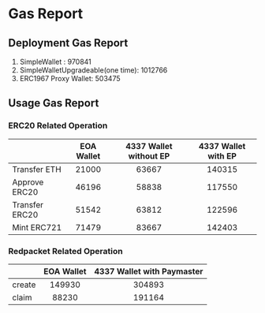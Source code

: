 # Gas Report

## Deployment Gas Report

1. SimpleWallet : 970841
2. SimpleWalletUpgradeable(one time): 1012766
3. ERC1967 Proxy Wallet: 503475

## Usage Gas Report

### ERC20 Related Operation

<!-- begin Wallet -->

|                | EOA Wallet | 4337 Wallet without EP | 4337 Wallet with EP |
| -------------- | :--------: | :--------------------: | :-----------------: |
| Transfer ETH   |   21000    |         63667          |       140315        |
| Approve ERC20  |   46196    |         58838          |       117550        |
| Transfer ERC20 |   51542    |         63812          |       122596        |
| Mint ERC721    |   71479    |         83667          |       142403        |

<!-- end Wallet -->

### Redpacket Related Operation

<!-- begin Paymaster -->

|        | EOA Wallet | 4337 Wallet with Paymaster |
| ------ | :--------: | :------------------------: |
| create |   149930   |           304893           |
| claim  |   88230    |           191164           |

<!-- end Paymaster -->
